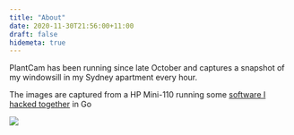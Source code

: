 ```yaml
---
title: "About"
date: 2020-11-30T21:56:00+11:00
draft: false
hidemeta: true
---
```


PlantCam has been running since late October and captures a snapshot of my windowsill in my Sydney apartment every hour.

The images are captured from a HP Mini-110 running some [software I hacked together](https://github.com/michaelmcallister/plantcam) in Go

![](/setup.jpg)